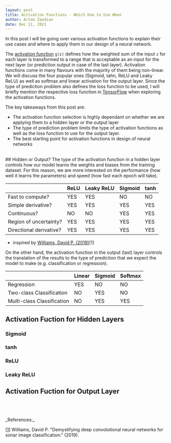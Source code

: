 ```yaml
---
layout: post
title: Activation Functions - Which One to Use When
author: Artan Zandian
date: Dec 11, 2021
---
```


In this post I will be going over various activation functions to explain their use cases and where to apply them in our design of a neural network.  

The [activation function](https://en.wikipedia.org/wiki/Activation_function) `g(z)` defines how the weighted sum of the input `z` for each layer is transformed to a range that is acceptable as an input for the next layer (or prediction output in case of the last layer). Activation functions come in many flavours with the majority of them being non-linear. We will discuss the four popular ones (Sigmoid, tahn, ReLU and Leaky ReLU) as well as softmax and linear activation for the output layer. Since the type of prediction problem also defines the loss function to be used, I will briefly mention the respective loss function in [TensorFlow](https://www.tensorflow.org/) when exploring the activation functions.




The key takeaways from this post are:
- The activation function selection is highly dependant on whether we are applying them to a hidden layer or the output layer
- The type of prediction problem limits the type of activation functions as well as the loss function to use for the output layer.
- The best starting point for activation functions in design of neural networks  
<br>
## Hidden or Output?
The type of the activation function in a hidden layer controls how our model learns the weights and biases from the training dataset. For this reason, we are more interested on the performance (how well it learns the parameters) and speed (how fast each epoch will take).  

|	                     |ReLU  |Leaky ReLU |Sigmoid  |tanh |
|------------------------|------|-----------|---------|-----|
|Fast to compute?        |YES	|YES        |NO       |NO   |
|Simple derivative?      |YES	|YES        |YES      |YES  |
|Continuous?             |NO    |NO         |YES      |YES  |
|Region of uncertainty?  |YES   |YES        |YES      |YES  |
|Directional derivative? |YES   |YES        |YES      |YES  |
* inspired by [Williams, David P. (2019)](https://www.cs.ryerson.ca/~aharley/neural-networks/)[1]

On the other hand, the activation function in the output (last) layer controls the translation of the results to the type of prediction that we expect the model to make (e.g. classification or regression).

|	                        |Linear |Sigmoid |Softmax |
|---------------------------|-------|--------|--------|
|Regression                 |YES	|NO      |NO      |
|Two-class Classification   |NO  	|YES     |NO      |
|Multi-class Classification |NO     |YES     |YES     |

## Activation Fuction for Hidden Layers
### Sigmoid

### tanh

### ReLU

### Leaky ReLU





## Activation Fuction for Output Layer


<br>
<br>
<br>
_References:_  

[[1](https://www.cs.ryerson.ca/~aharley/neural-networks/)] Williams, David P. "Demystifying deep convolutional neural networks for sonar image classification." (2019).